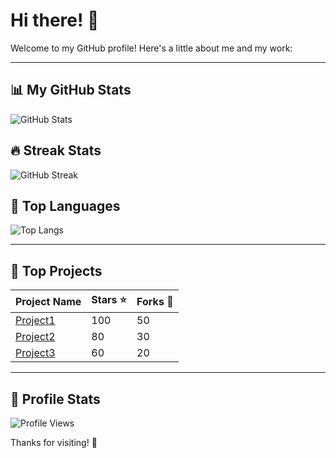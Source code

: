 # Hi there! 👋

Welcome to my GitHub profile! Here's a little about me and my work:

---

## 📊 My GitHub Stats
![GitHub Stats](https://github-readme-stats.vercel.app/api?username=urbryan&show_icons=true&theme=dark)

## 🔥 Streak Stats
![GitHub Streak](https://streak-stats.demolab.com?user=urbryan&theme=dark&hide_border=true)

## 🚀 Top Languages
![Top Langs](https://github-readme-stats.vercel.app/api/top-langs/?username=urbryan&layout=compact&theme=dark)

---

## 🌟 Top Projects
| Project Name       | Stars ⭐  | Forks 🍴 |
|--------------------|----------|----------|
| [Project1](https://github.com/urbryan/Couple) | 100 | 50 |
| [Project2](https://github.com/urbryan/Project2) | 80  | 30 |
| [Project3](https://github.com/urbryan/Deathmatch) | 60  | 20 |

---

## 💼 Profile Stats
![Profile Views](https://komarev.com/ghpvc/?username=urbryan&color=blue)

Thanks for visiting! 💖

